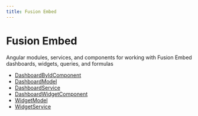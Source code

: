 ```yaml
---
title: Fusion Embed
---
```


# Fusion Embed

Angular modules, services, and components for working with Fusion Embed dashboards, widgets, queries, and formulas

- [DashboardByIdComponent](class.DashboardByIdComponent.md) <Badge type="fusionEmbed" text="Fusion Embed" /> <Badge type="beta" text="Beta" />
- [DashboardModel](interface.DashboardModel.md) <Badge type="fusionEmbed" text="Fusion Embed" />
- [DashboardService](class.DashboardService.md) <Badge type="fusionEmbed" text="Fusion Embed" />
- [DashboardWidgetComponent](class.DashboardWidgetComponent.md) <Badge type="fusionEmbed" text="Fusion Embed" />
- [WidgetModel](interface.WidgetModel.md) <Badge type="fusionEmbed" text="Fusion Embed" />
- [WidgetService](class.WidgetService.md) <Badge type="fusionEmbed" text="Fusion Embed" />

